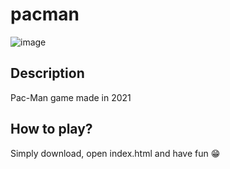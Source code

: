 # pacman
![image](https://github.com/NikodemCyrzan/pacman/assets/85363474/a08bf0a6-a7b3-4f66-9e86-06b1a86a5e2b)

## Description
Pac-Man game made in 2021

## How to play?
Simply download, open index.html and have fun 😁
